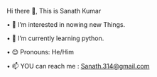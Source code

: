 Hi there 👋, This is Sanath Kumar 

• 👀 I’m interested in nowing new Things.

• 🌱 I’m currently learning python.

• 😊 Pronouns: He/Him

• 📫 YOU can reach me :
        Sanath.314@gmail.com
